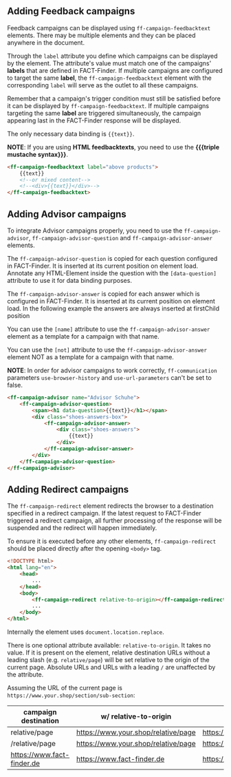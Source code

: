 ## Adding Feedback campaigns

Feedback campaigns can be displayed using `ff-campaign-feedbacktext` elements. There may be multiple elements and they can be placed anywhere in the document.

Through the `label` attribute you define which campaigns can be displayed by the element. The attribute's value must match one of the campaigns' **labels** that are defined in FACT-Finder. If multiple campaigns are configured to target the same **label**, the `ff-campaign-feedbacktext` element with the corresponding `label` will serve as the outlet to all these campaigns.

Remember that a campaign's trigger condition must still be satisfied before it can be displayed by `ff-campaign-feedbacktext`. If multiple campaigns targeting the same **label** are triggered simultaneously, the campaign appearing last in the FACT-Finder response will be displayed.

The only necessary data binding is `{{text}}`.

**NOTE**: If you are using **HTML feedbacktexts**, you need to use the **{{{triple mustache syntax}}}**.

```html
<ff-campaign-feedbacktext label="above products">
    {{text}}
    <!--or mixed content-->
    <!--<div>{{text}}</div>-->
</ff-campaign-feedbacktext>
```

## Adding Advisor campaigns
To integrate Advisor campaigns properly, you need to use the `ff-campaign-advisor`, `ff-campaign-advisor-question` and `ff-campaign-advisor-answer` elements.

The `ff-campaign-advisor-question` is copied for each question configured in FACT-Finder. It is inserted at its current position on element load.
Annotate any HTML-Element inside the question with the `[data-question]` attribute to use it for data binding purposes.

The `ff-campaign-advisor-answer` is copied for each answer which is configured in FACT-Finder. It is inserted at its current position on element load. In the following example the answers are always inserted at firstChild position

You can use the `[name]` attribute to use the `ff-campaign-advisor-answer` element as a template for a campaign with that name.

You can use the `[not]` attribute to use the `ff-campaign-advisor-answer` element NOT as a template for a campaign with that name.

**NOTE**: In order for advisor campaigns to work correctly, `ff-communication` parameters `use-browser-history` and `use-url-parameters` can't be set to false.

```html
<ff-campaign-advisor name="Advisor Schuhe">
    <ff-campaign-advisor-question>
        <span><h1 data-question>{{text}}</h1></span>
        <div class="shoes-answers-box">
            <ff-campaign-advisor-answer>
                <div class="shoes-answers">
                    {{text}}
                </div>
            </ff-campaign-advisor-answer>
        </div>
    </ff-campaign-advisor-question>
</ff-campaign-advisor>
```

## Adding Redirect campaigns
The `ff-campaign-redirect` element redirects the browser to a destination specified in a redirect campaign. If the latest request to FACT-Finder triggered a redirect campaign, all further processing of the response will be suspended and the redirect will happen immediately.

To ensure it is executed before any other elements, `ff-campaign-redirect` should be placed directly after the opening `<body>` tag.

```html
<!DOCTYPE html>
<html lang="en">
    <head>
        ...
    </head>
    <body>
        <ff-campaign-redirect relative-to-origin></ff-campaign-redirect>
        ...
    </body>
</html>
```

Internally the element uses `document.location.replace`.

There is one optional attribute available: `relative-to-origin`. It takes no value. If it is present on the element, relative destination URLs without a leading slash (e.g. `relative/page`) will be set relative to the origin of the current page. Absolute URLs and URLs with a leading `/` are unaffected by the attribute.

Assuming the URL of the current page is `https://www.your.shop/section/sub-section`:

| campaign destination       | w/ relative-to-origin               | w/o relative-to-origin                      |
|----------------------------|-------------------------------------|---------------------------------------------|
| relative/page              | https://www.your.shop/relative/page | https://www.your.shop/section/relative/page |
| /relative/page             | https://www.your.shop/relative/page | https://www.your.shop/relative/page         |
| https://www.fact-finder.de | https://www.fact-finder.de          | https://www.fact-finder.de                  |
